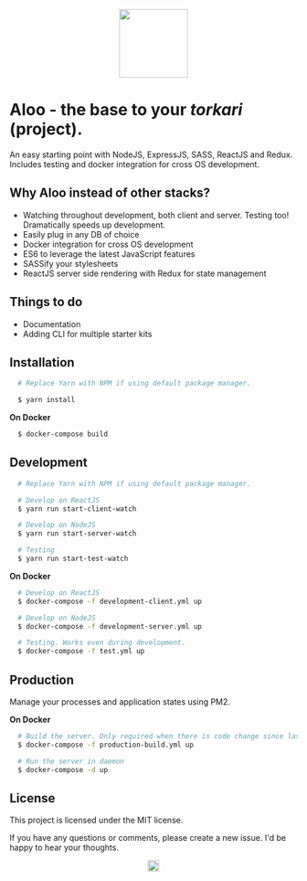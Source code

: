 <p align="center">
<img src="https://github.com/faisalhmohd/jhal-muri/raw/master/assets/logo.png" height="120" >
</p>

# Aloo - the base to your *torkari* (project).

An easy starting point with NodeJS, ExpressJS, SASS, ReactJS and Redux. Includes testing and docker integration for cross OS development.

## Why Aloo instead of other stacks?

- Watching throughout development, both client and server. Testing too! Dramatically speeds up development.
- Easily plug in any DB of choice
- Docker integration for cross OS development
- ES6 to leverage the latest JavaScript features
- SASSify your stylesheets
- ReactJS server side rendering with Redux for state management

## Things to do

- Documentation
- Adding CLI for multiple starter kits

## Installation

```bash
  # Replace Yarn with NPM if using default package manager.

  $ yarn install
```

**On Docker**

```bash
  $ docker-compose build
```

## Development

```bash
  # Replace Yarn with NPM if using default package manager.

  # Develop on ReactJS
  $ yarn run start-client-watch

  # Develop on NodeJS
  $ yarn run start-server-watch

  # Testing
  $ yarn run start-test-watch
```

**On Docker**

```bash
  # Develop on ReactJS
  $ docker-compose -f development-client.yml up

  # Develop on NodeJS
  $ docker-compose -f development-server.yml up

  # Testing. Works even during development.
  $ docker-compose -f test.yml up

```

## Production

Manage your processes and application states using PM2.

**On Docker**

```bash
  # Build the server. Only required when there is code change since last run.
  $ docker-compose -f production-build.yml up

  # Run the server in daemon
  $ docker-compose -d up

```

## License

This project is licensed under the MIT license.

If you have any questions or comments, please create a new issue. I'd be happy to hear your thoughts.

<p align="center">
<img src="https://github.com/faisalhmohd/jhal-muri/raw/master/assets/bangladesh.jpg" height="20" style="max-width:100%;">
</p>
